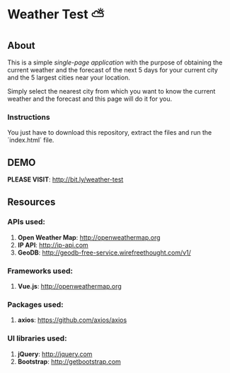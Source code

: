 
# Weather Test ⛅ 

## About

This is a simple _single_-_page application_ with the purpose of obtaining the current weather and the forecast of the next 5 days for your current city and the 5 largest cities near your location.

Simply select the nearest city from which you want to know the current weather and the forecast and this page will do it for you.

### Instructions

You just have to download this repository, extract the files and run the ´index.html´ file.

## DEMO

**PLEASE VISIT**: http://bit.ly/weather-test

## Resources

### APIs used:

 1. **Open Weather Map**: http://openweathermap.org
 2. **IP API**: http://ip-api.com
 3. **GeoDB**: http://geodb-free-service.wirefreethought.com/v1/

### Frameworks used:  

 1. **Vue.js**: http://openweathermap.org

### Packages used:  

 1. **axios**: https://github.com/axios/axios

### UI libraries used:  

 1. **jQuery**: http://jquery.com
 2. **Bootstrap**: http://getbootstrap.com
